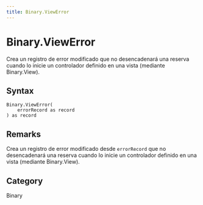 ```yaml
---
title: Binary.ViewError
---
```


# Binary.ViewError


Crea un registro de error modificado que no desencadenará una reserva cuando lo inicie un controlador definido en una vista (mediante Binary.View).


## Syntax

```powerquery
Binary.ViewError(
    errorRecord as record
) as record
```


## Remarks

Crea un registro de error modificado desde <code>errorRecord</code> que no desencadenará una reserva cuando lo inicie un controlador definido en una vista (mediante Binary.View).



## Category
Binary

